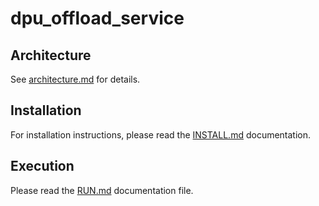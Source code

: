 # dpu_offload_service

## Architecture

See [architecture.md](./doc/architecture.md) for details.

## Installation

For installation instructions, please read the [INSTALL.md](./INSTALL.md) documentation.

## Execution

Please read the [RUN.md](./RUN.md) documentation file.
